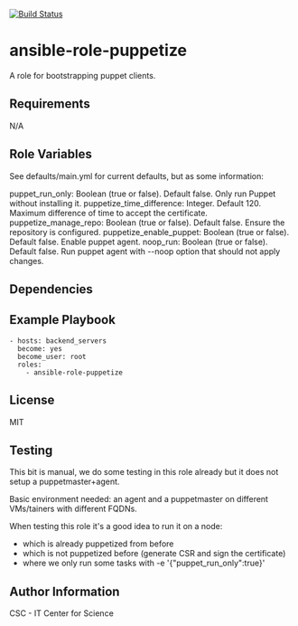 [![Build Status](https://travis-ci.org/CSCfi/ansible-role-puppetize.svg?branch=master)](https://travis-ci.org/CSCfi/ansible-role-puppetize)

ansible-role-puppetize
=========

A role for bootstrapping puppet clients.

Requirements
------------

N/A

Role Variables
--------------

See defaults/main.yml for current defaults, but as some information:

puppet_run_only: Boolean (true or false). Default false. Only run Puppet without installing it.
puppetize_time_difference: Integer. Default 120. Maximum difference of time to accept the certificate.
puppetize_manage_repo: Boolean (true or false). Default false. Ensure the repository is configured.
puppetize_enable_puppet: Boolean (true or false). Default false. Enable puppet agent.
noop_run: Boolean (true or false). Default false. Run puppet agent with --noop option that should not apply changes.

Dependencies
------------

Example Playbook
----------------

```
- hosts: backend_servers
  become: yes
  become_user: root
  roles:
    - ansible-role-puppetize
```

License
-------

MIT

Testing
-------

This bit is manual, we do some testing in this role already but it does not setup a puppetmaster+agent.

Basic environment needed: an agent and a puppetmaster on different VMs/tainers with different FQDNs.

When testing this role it's a good idea to run it on a node:
  - which is already puppetized from before
  - which is not puppetized before (generate CSR and sign the certificate)
  - where we only run some tasks with -e '{"puppet_run_only":true}'

Author Information
------------------

CSC - IT Center for Science
